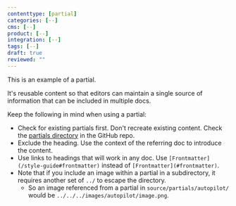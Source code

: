```yaml
---
contenttype: [partial]
categories: [--]
cms: [--]
product: [--]
integration: [--]
tags: [--]
draft: true
reviewed: ""
---
```



This is an example of a partial.

It's reusable content so that editors can maintain a single source of information that can be included in multiple docs.

Keep the following in mind when using a partial:

- Check for existing partials first. Don't recreate existing content. Check the [partials directory](https://github.com/pantheon-systems/documentation/tree/main/source/partials) in the GitHub repo.
- Exclude the heading. Use the context of the referring doc to introduce the content.
- Use links to headings that will work in any doc. Use `[Frontmatter](/style-guide#frontmatter)` instead of `[Frontmatter](#frontmatter)`.
- Note that if you include an image within a partial in a subdirectory, it requires another set of `../` to escape the directory.
   - So an image referenced from a partial in `source/partials/autopilot/` would be `../../../images/autopilot/image.png`.
